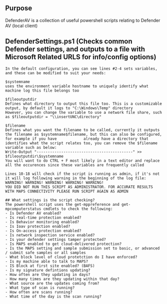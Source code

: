 ## Purpose
DefenderAV is a collection of useful powershell scripts relating to Defender AV (local client)

## DefenderSettings.ps1 (Checks common Defender settings, and outputs to a file with Microsoft Related URLS for info/config options)

    In the default configuration, you can see lines #2-4 sets variables, and these can be modified to suit your needs:

    $systemname 
    uses the environment variable hostname to uniquely identify what machine log this file belongs too

    $fileoutputdir
    Defines what directory to output this file too. This is a customizable output, by default it logs to "C:\Windows\Temp" directory
    However, you can change the variable to use a network file share, such as $fileoutputdir = "\\insertUNC\directory"

    $filename 
    Defines what you want the filename to be called, currently it outputs the filename as $systemname$filename, but this can also be configured, for example if you have            already have a directory that identifies what the script relates too, you can remove the $filename variable such as below:
    Write-Output "-------------------------------------------" >> $fileoutputdir\$systemname
    You will want to do CTRL + F most likely in a text editor and replace all the occurences since these variables are frequently called

    Lines 10-18 will check if the script is running as admin, if it's not it will log following warning in the beginning of the log file:
    WARNING! WARNING! WARNING! WARNING! WARNING!
    YOU DID NOT RUN THIS SCRIPT AS ADMINISTRATOR. FOR ACCURATE RESULTS WITH MAPS CONNECTIVITY PLEASE RUN SCRIPT AGAIN AS ADMIN

    ## What settings is the script checking?
    The powershell script uses the get-mppreference and get-mpcomputerstatus cmdlets to check the following:
    - Is Defender AV enabled?
    - Is real-time protection enabled?
    - Is Behavior monitoring enabled?
    - Is Ioav protection enabled?
    - Is On-access protection enabled?
    - Is network inspection service enabled?
    - Is your defender settings tamper protected?
    - Is MAPS enabled to get cloud-delivered protection?
    - Is the MAPS setting and sample submission set to basic, or advanced / submit safe samples or all samples
    - What block level of cloud protetction do I have enforced?
    - Is my machine able to talk to MAPS?
    - IS Block at first site enabled? (BAFS)
    - Is my signature defintions updating?
    - How often are they updating in days?
    - How many times are they updating within that day?
    - What source are the updates coming from?
    - What type of scan is running?
    - How often are scans running?
    - What time of the day is the scan running?
